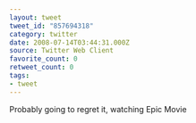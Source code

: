 ```yaml
---
layout: tweet
tweet_id: "857694318"
category: twitter
date: 2008-07-14T03:44:31.000Z
source: Twitter Web Client
favorite_count: 0
retweet_count: 0
tags:
- tweet
---
```


Probably going to regret it, watching Epic Movie
